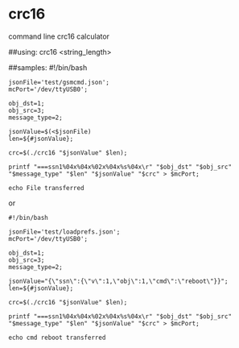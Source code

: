 # crc16
command line crc16 calculator

##using:
	crc16 <string> <string_length>

##samples:
	#!/bin/bash
	
	jsonFile='test/gsmcmd.json';
	mcPort='/dev/ttyUSB0';
	
	obj_dst=1;
	obj_src=3;
	message_type=2;
	
	jsonValue=$(<$jsonFile)
	len=${#jsonValue};
	
	crc=$(./crc16 "$jsonValue" $len);
	
	printf "===ssn1%04x%04x%02x%04x%s%04x\r" "$obj_dst" "$obj_src" "$message_type" "$len" "$jsonValue" "$crc" > $mcPort;
	
	echo File transferred

or

	#!/bin/bash
	
	jsonFile='test/loadprefs.json';
	mcPort='/dev/ttyUSB0';
	
	obj_dst=1;
	obj_src=3;
	message_type=2;
	
	jsonValue="{\"ssn\":{\"v\":1,\"obj\":1,\"cmd\":\"reboot\"}}";
	len=${#jsonValue};
	
	crc=$(./crc16 "$jsonValue" $len);
	
	printf "===ssn1%04x%04x%02x%04x%s%04x\r" "$obj_dst" "$obj_src" "$message_type" "$len" "$jsonValue" "$crc" > $mcPort;
	
	echo cmd reboot transferred

